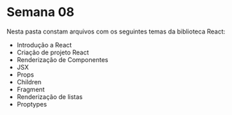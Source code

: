 # Semana 08

Nesta pasta constam arquivos com os seguintes temas da biblioteca React:
- Introdução a React
- Criação de projeto React
- Renderização de Componentes
- JSX
- Props
- Children
- Fragment
- Renderização de listas
- Proptypes
